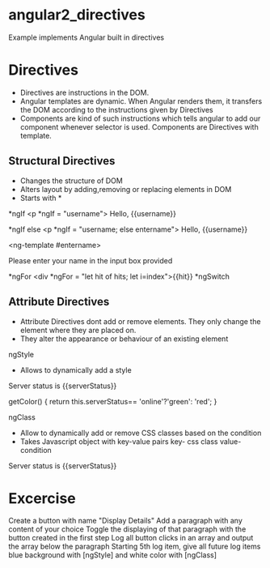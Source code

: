 # angular2_directives
Example implements Angular built in directives

Directives
==========
- Directives are instructions in the DOM.
- Angular templates are dynamic. When Angular renders them, it transfers the DOM according to the instructions given by Directives
- Components are kind of such instructions which tells angular to add our component whenever selector is used. Components are Directives with template.

Structural Directives
---------------------
- Changes the structure of DOM
- Alters layout by adding,removing or replacing elements in DOM
- Starts with *

*ngIf
	<p *ngIf = "username"> Hello, {{username}} </p>
*ngIf else
	<p *ngIf = "username; else entername"> Hello, {{username}}</p>
	<ng-template #entername>
		<p>Please enter your name in the input box provided</p>
	</ng-template>
*ngFor
	<div *ngFor = "let hit of hits; let i=index">{{hit}}</div>
*ngSwitch


Attribute Directives
--------------------
- Attribute Directives dont add or remove elements. They only change the element where they are placed on.
- They alter the appearance or behaviour of an existing element

ngStyle 
- Allows to dynamically add a style

<p [ngStyle]="{backgroundColor: getColor()}">Server status is {{serverStatus}}</p>

getColor() {
      return this.serverStatus== 'online'?'green': 'red';
  }
  
ngClass
- Allow to dynamically add or remove CSS classes based on the condition
- Takes Javascript object with key-value pairs
   key- css class
   value- condition

<p [ngClass]="{online: serverStatus=='online'}">Server status is {{serverStatus}}</p>

Excercise
===========
Create a button with name "Display Details"
Add a paragraph with any content of your choice
Toggle the displaying of that paragraph with the button created in the first step
Log all button clicks in an array and output the array below the paragraph
Starting 5th log item, give all future log items blue background with [ngStyle] and white color with [ngClass]
  



